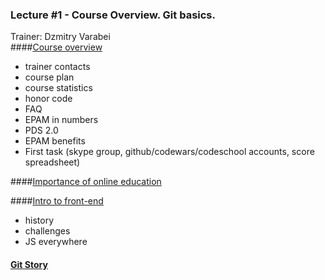 ### Lecture #1 - Course Overview. Git basics.
Trainer: Dzmitry Varabei   
####[Course overview](http://dzmitry-varabei.github.io/front-end-course/lecture-0-course-intro/#/)
- trainer contacts
- course plan
- course statistics
- honor code
- FAQ
- EPAM in numbers
- PDS 2.0
- EPAM benefits
- First task (skype group, github/codewars/codeschool accounts, score spreadsheet)

####[Importance of online education](http://dzmitry-varabei.github.io/online-education/#/)

####[Intro to front-end](http://dzmitry-varabei.github.io/js-for-dummies/#/)
- history
- challenges
- JS everywhere

#### [Git Story](http://dzmitry-varabei.github.io/front-end-course/git-story/#/)